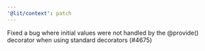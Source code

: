 ```yaml
---
'@lit/context': patch
---
```


Fixed a bug where initial values were not handled by the @provide() decorator
when using standard decorators (#4675)
